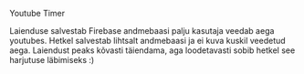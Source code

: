 Youtube Timer

Laienduse salvestab Firebase andmebaasi palju kasutaja veedab aega youtubes.
Hetkel salvestab lihtsalt andmebaasi ja ei kuva kuskil veedetud aega.
Laiendust peaks kõvasti täiendama, aga loodetavasti sobib hetkel see harjutuse läbimiseks :)

